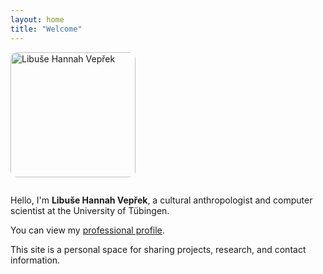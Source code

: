 ```yaml
---
layout: home
title: "Welcome"
---
```

<img src="https://uni-tuebingen.de/fileadmin/_processed_/6/7/csm_Libuse_Hannah_Veprek_10_2023_pic_388beec1d4.jpg" alt="Libuše Hannah Vepřek" style="width:200px;border-radius:10px;margin-bottom:1em;">



Hello, I'm **Libuše Hannah Vepřek**, a cultural anthropologist and computer scientist at the University of Tübingen.

You can view my [professional profile](https://uni-tuebingen.de/en/faculties/faculty-of-economics-and-social-sciences/subjects/department-of-social-sciences/historical-and-cultural-anthropology/institute/faculty-and-staff/academic-staff/libuse-hannah-veprek/).

This site is a personal space for sharing projects, research, and contact information.
